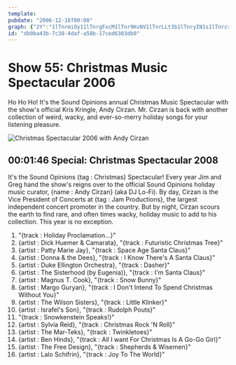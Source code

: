 ```yaml
---
template: 
pubdate: "2006-12-16T00:00"
graph: {"2Y":"1lTnrmiOy11lTnrgFxcM1lTnr9KvNV1lTnrLLt3b1lTnryIN1s1lTnrcxVzs1lTnrzon3S1lTnr5SVeu1lTnra9EEV1lTnrs6kp21lTnr1s9YA1lTnr2FERu1lTnrxMgmP1lTnrKdoAA1lTnrEWgYg1lTnrcQ0H9BDGjqEWgYgBIclixMgmP2FERuBMr141s9YAqKw9Os6kp2wjc7J26ETta9EEV5SVeuBCllAccHE0zon3ScxVzsv1pTBBHy3hyIN1s7MVLoLLt3b9KvNVdF7C7QlAlsgFxcMBID8ZmiOy1KdoAAf6quS"}
id: "db0ba43b-7c38-4daf-a58b-17ced6303db0"
---
```






# Show 55: Christmas Music Spectacular 2006

Ho Ho Ho! It's the Sound Opinions annual Christmas Music Spectacular with the show's official Kris Kringle, Andy Cirzan. Mr. Cirzan is back with another collection of weird, wacky, and ever-so-merry holiday songs for your listening pleasure.

![Christmas Spectacular 2006 with Andy Cirzan](https://static.soundopinions.org/images/2006/andy2006.jpg)



## 00:01:46 Special: Christmas Spectacular 2008

It's the Sound Opinions {tag : Christmas} Spectacular! Every year Jim and Greg hand the show's reigns over to the official Sound Opinions holiday music curator, {name : Andy Cirzan} (aka DJ Lo-Fi). By day, Cirzan is the Vice President of Concerts at {tag : Jam Productions}, the largest independent concert promoter in the country. But by night, Cirzan scours the earth to find rare, and often times wacky, holiday music to add to his collection. This year is no exception.

1. "{track : Holiday Proclamation...}"
2. {artist : Dick Huemer & Camarata}, "{track : Futuristic Christmas Tree}"
3. {artist : Patty Marie Jay}, "{track : Space Age Santa Claus}"
4. {artist : Donna & the Dees}, "{track : I Know There's A Santa Claus}"
5. {artist : Duke Ellington Orchestra}, "{track : Dasher}"
6. {artist : The Sisterhood (by Eugenia)}, "{track : I'm Santa Claus}"
7. {artist : Magnus T. Cook}, "{track : Snow Bunny}"
8. {artist : Margo Guryan}, "{track : I Don't Intend To Spend Christmas Without You}"
9. {artist : The Wilson Sisters}, "{track : Little Klinker}"
10. {artist : Israfel's Son}, "{track : Rudolph Pouts}"
11. "{track : Snowkenstein Speaks!}"
12. {artist : Sylvia Reid}, "{track : Christmas Rock 'N Roll}"
13. {artist : The Mar-Teks}, "{track : Twinkletoes}"
14. {artist : Ben Hinds}, "{track : All I want For Christmas Is A Go-Go Girl}"
15. {artist : The Free Design}, "{track : Shepherds & Wisemen}"
16. {artist : Lalo Schifrin}, "{track : Joy To The World}"